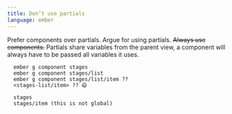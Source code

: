 ```yaml
---
title: Don’t use partials
language: ember
---
```


Prefer components over partials. Argue for using partials.
~~Always use components.~~ Partials share variables from the parent view, a component will always have to be passed all variables it uses.

```
  ember g component stages
  ember g component stages/list
  ember g component stages/list/item ??
  <stages-list/item> ?? 😄

  stages
  stages/item (this is not global)
```
